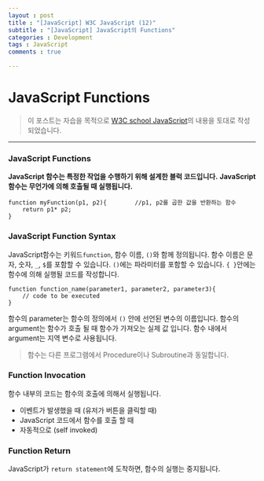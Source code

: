 ```yaml
---
layout : post
title : "[JavaScript] W3C JavaScript (12)"
subtitle : "[JavaScript] JavaScript의 Functions"
categories : Development
tags : JavaScript
comments : true

---
```


# JavaScript Functions

> 이 포스트는 자습을 목적으로 [W3C school JavaScript](https://www.w3schools.com/js/default.asp)의 내용을 토대로 작성되었습니다.

_ _ _

### JavaScript Functions

**JavaScript 함수는 특정한 작업을 수행하기 위해 설계한 블럭 코드입니다.**
**JavaScript 함수는 무언가에 의해 호출될 때 실행됩니다.**
```
function myFunction(p1, p2){		//p1, p2를 곱한 값을 반환하는 함수
	return p1* p2;
}
```

### JavaScript Function Syntax

JavaScript함수는 키워드`function`, 함수 이름, `()`와 함께 정의됩니다.
함수 이름은 문자, 숫자, `_`, `$`를 포함할 수 있습니다. `()`에는 파라미터를 포함할 수 있습니다. `{ }`안에는 함수에 의해 실행될 코드를 작성합니다.
```
function function_name(parameter1, parameter2, parameter3){
	// code to be executed
}
```
함수의 parameter는 함수의 정의에서 `()` 안에 선언된 변수의 이름입니다.
함수의 argument는 함수가 호출 될 때 함수가 가져오는 실제 값 입니다.
함수 내에서 argument는 지역 변수로 사용됩니다.
> 함수는 다른 프로그램에서 Procedure이나 Subroutine과 동일합니다.

### Function Invocation

함수 내부의 코드는 함수의 호출에 의해서 실행됩니다.
+ 이벤트가 발생했을 때 (유저가 버튼을 클릭할 때)
+ JavaScript 코드에서 함수를 호출 할 때
+ 자동적으로 (self invoked)

### Function Return
JavaScript가 `return statement`에 도착하면, 함수의 실행는 중지됩니다.

